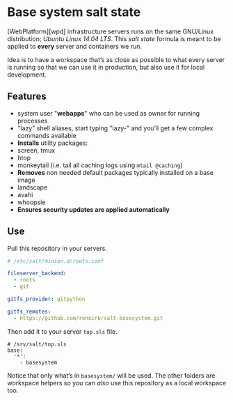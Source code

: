 # Base system salt state

[WebPlatform][wpd] infrastructure servers runs on the same GNU/Linux distribution; *Ubuntu Linux 14.04 LTS*.
This *salt state* formula is meant to be applied to **every** server and containers we run.

Idea is to have a workspace that’s as close as possible to what every server is running
so that we can use it in production, but also use it for local development.



## Features

* system user "**webapps**" who can be used as owner for running processes
* "lazy" shell aliases, start typing "lazy-" and you’ll get a few complex commands available
* **Installs** utility packages:
 * screen, tmux
 * htop
 * monkeytail (i.e. tail all caching logs using `mtail @caching`)
* **Removes** non needed default packages typically installed on a base image
 * landscape
 * avahi
 * whoopsie
* **Ensures security updates are applied automatically**



## Use

Pull this repository in your servers.


```yaml
# /etc/salt/minion.d/roots.conf

fileserver_backend:
  - roots
  - git

gitfs_provider: gitpython

gitfs_remotes:
  - https://github.com/renoirb/salt-basesystem.git
```

Then add it to your server `top.sls` file.

```
# /srv/salt/top.sls
base:
  '*':
    - basesystem
```

Notice that only what’s in `basesystem/` will be used.
The other folders are workspace helpers
so you can *also* use this repository as a local workspace too.

